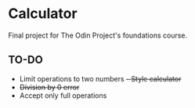 # Calculator
Final project for The Odin Project's foundations course.

## TO-DO
- Limit operations to two numbers
~~- Style calculator~~
- ~~Division by 0 error~~
- Accept only full operations